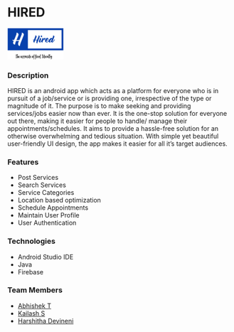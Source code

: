 # HIRED

<img src="Hired/hired_square.png" width="25%">

### Description

HIRED is an android app which acts as a platform for everyone who is in pursuit of a job/service or is providing one, irrespective of the type or magnitude of it. The purpose is to make seeking and providing services/jobs easier now than ever. It is the one-stop solution for everyone out there, making it easier for people to handle/ manage their appointments/schedules. It aims to provide a hassle-free solution for an otherwise overwhelming and tedious situation. With simple yet beautiful user-friendly UI design, the app makes it easier for all it’s target audiences.

### Features

- Post Services
- Search Services
- Service Categories
- Location based optimization
- Schedule Appointments
- Maintain User Profile
- User Authentication

### Technologies

- Android Studio IDE
- Java
- Firebase

### Team Members

- [Abhishek T](https://github.com/AbhishekHari29)
- [Kailash S](https://github.com/kai-subramanian)
- [Harshitha Devineni](https://github.com/harshithadev)
